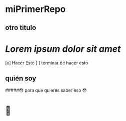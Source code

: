 # miPrimerRepo

## otro titulo

# __*Lorem ipsum dolor sit amet*__
[x] Hacer Esto
[ ] terminar de hacer esto

## quién soy

#####😳 para qué quieres saber eso 😳

# 🥵
